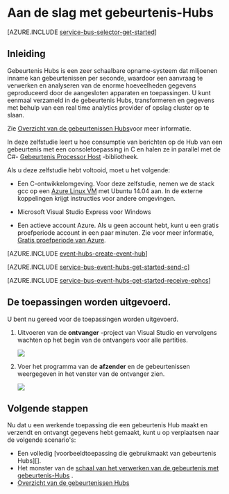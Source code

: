 <properties
    pageTitle="Aan de slag met Hubs in C en C# gebeurtenis | Microsoft Azure"
    description="Volg deze zelfstudie aan de slag met Azure gebeurtenis Hubs; gebeurtenissen in C verzenden en ontvangen van hem in C# met behulp van de EventProcessorHost."
    services="event-hubs"
    documentationCenter=""
    authors="jtaubensee"
    manager="timlt"
    editor=""/>

<tags
    ms.service="event-hubs"
    ms.workload="na"
    ms.tgt_pltfrm="c"
    ms.devlang="csharp"
    ms.topic="article"
    ms.date="08/16/2016"
    ms.author="jotaub;sethm"/>

# <a name="get-started-with-event-hubs"></a>Aan de slag met gebeurtenis-Hubs

[AZURE.INCLUDE [service-bus-selector-get-started](../../includes/service-bus-selector-get-started.md)]

## <a name="introduction"></a>Inleiding

Gebeurtenis Hubs is een zeer schaalbare opname-systeem dat miljoenen inname kan gebeurtenissen per seconde, waardoor een aanvraag te verwerken en analyseren van de enorme hoeveelheden gegevens geproduceerd door de aangesloten apparaten en toepassingen. U kunt eenmaal verzameld in de gebeurtenis Hubs, transformeren en gegevens met behulp van een real time analytics provider of opslag cluster op te slaan.

Zie [Overzicht van de gebeurtenissen Hubs][]voor meer informatie.

In deze zelfstudie leert u hoe consumptie van berichten op de Hub van een gebeurtenis met een consoletoepassing in C en halen ze in parallel met de C#- [Gebeurtenis Processor Host][] -bibliotheek.

Als u deze zelfstudie hebt voltooid, moet u het volgende:

+ Een C-ontwikkelomgeving. Voor deze zelfstudie, nemen we de stack gcc op een [Azure Linux VM](../virtual-machines/virtual-machines-linux-quick-create-cli.md) met Ubuntu 14.04 aan. In de externe koppelingen krijgt instructies voor andere omgevingen.

+ Microsoft Visual Studio Express voor Windows

+ Een actieve account Azure. Als u geen account hebt, kunt u een gratis proefperiode account in een paar minuten. Zie voor meer informatie, [Gratis proefperiode van Azure](https://azure.microsoft.com/pricing/free-trial/).

[AZURE.INCLUDE [event-hubs-create-event-hub](../../includes/event-hubs-create-event-hub.md)]

[AZURE.INCLUDE [service-bus-event-hubs-get-started-send-c](../../includes/service-bus-event-hubs-get-started-send-c.md)]

[AZURE.INCLUDE [service-bus-event-hubs-get-started-receive-ephcs](../../includes/service-bus-event-hubs-get-started-receive-ephcs.md)]

## <a name="run-the-applications"></a>De toepassingen worden uitgevoerd.

U bent nu gereed voor de toepassingen worden uitgevoerd.

1.  Uitvoeren van de **ontvanger** -project van Visual Studio en vervolgens wachten op het begin van de ontvangers voor alle partities.

    ![][21]

2.  Voer het programma van de **afzender** en de gebeurtenissen weergegeven in het venster van de ontvanger zien.

    ![][24]

## <a name="next-steps"></a>Volgende stappen

Nu dat u een werkende toepassing die een gebeurtenis Hub maakt en verzendt en ontvangt gegevens hebt gemaakt, kunt u op verplaatsen naar de volgende scenario's:

- Een volledig [voorbeeldtoepassing die gebruikmaakt van gebeurtenis Hubs][].
- Het monster van de [schaal van het verwerken van de gebeurtenis met gebeurtenis-Hubs][] .
- [Overzicht van de gebeurtenissen Hubs][]

<!-- Images. -->
[21]: ./media/event-hubs-c-ephcs-getstarted/run-csharp-ephcs1.png
[24]: ./media/event-hubs-c-ephcs-getstarted/receive-eph-c.png

<!-- Links -->
[Azure classic portal]: https://manage.windowsazure.com/
[Gebeurtenis Processor Host]: https://www.nuget.org/packages/Microsoft.Azure.ServiceBus.EventProcessorHost
[Overzicht van de gebeurtenissen Hubs]: event-hubs-overview.md
[de voorbeeldtoepassing met gebeurtenis-Hubs]: https://code.msdn.microsoft.com/Service-Bus-Event-Hub-286fd097
[Schaal van het verwerken van de gebeurtenis met gebeurtenis-Hubs]: https://code.msdn.microsoft.com/Service-Bus-Event-Hub-45f43fc3
